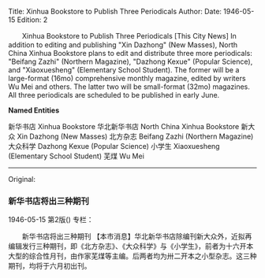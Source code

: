 Title: Xinhua Bookstore to Publish Three Periodicals
Author:
Date: 1946-05-15
Edition: 2

　　Xinhua Bookstore to Publish Three Periodicals
    [This City News] In addition to editing and publishing "Xin Dazhong" (New Masses), North China Xinhua Bookstore plans to edit and distribute three more periodicals: "Beifang Zazhi" (Northern Magazine), "Dazhong Kexue" (Popular Science), and "Xiaoxuesheng" (Elementary School Student). The former will be a large-format (16mo) comprehensive monthly magazine, edited by writers Wu Mei and others. The latter two will be small-format (32mo) magazines. All three periodicals are scheduled to be published in early June.


**Named Entities**


新华书店  Xinhua Bookstore
华北新华书店  North China Xinhua Bookstore
新大众  Xin Dazhong (New Masses)
北方杂志  Beifang Zazhi (Northern Magazine)
大众科学  Dazhong Kexue (Popular Science)
小学生  Xiaoxuesheng (Elementary School Student)
芜煤  Wu Mei



<hr /> 

Original: 


### 新华书店将出三种期刊

1946-05-15
第2版()
专栏：

　　新华书店将出三种期刊
    【本市消息】华北新华书店除编刊新大众外，近拟再编辑发行三种期刊，即《北方杂志》、《大众科学》与《小学生》，前者为十六开本大型的综合性月刊，由作家芜煤等主编。后两者均为卅二开本之小型杂志。这三种期刊，均将于六月初出刊。
